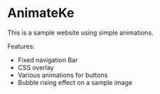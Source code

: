 # AnimateKe

This is a sample website using simple animations.

Features:
+ Fixed navigation Bar
+ CSS overlay
+ Various animations for buttons
+ Bubble rising effect on a sample image

